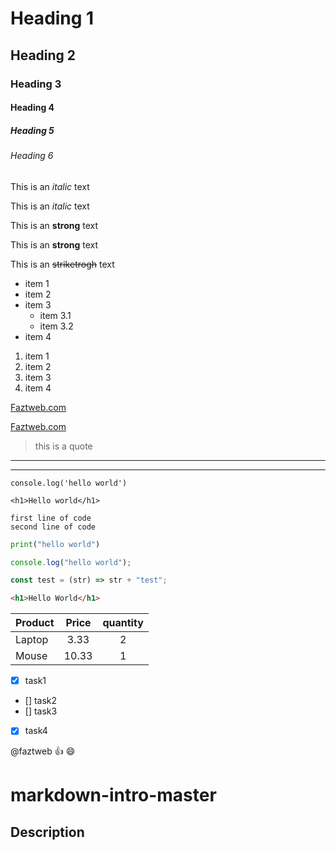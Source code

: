 <!-- ⌘ + ⇧ + P => markdown open preview => para abrir otra ventana y ver el código legible.  -->
<!-- headings -->

# Heading 1

## Heading 2

### Heading 3

#### Heading 4

##### Heading 5

###### Heading 6

<!-- line breaks -->
<!-- ENTER -->

<!-- Italics -->

This is an _italic_ text

This is an _italic_ text

<!-- Strongs -->

This is an **strong** text

This is an **strong** text

<!-- StrikeTrough -->

This is an ~~striketrogh~~ text

<!-- UL -->

- item 1
- item 2
- item 3
  - item 3.1
  - item 3.2
- item 4

<!-- OL -->

1. item 1
1. item 2
1. item 3
1. item 4

<!-- Links -->

[Faztweb.com](https://www.faztweb.com)

[Faztweb.com](https://www.faztweb.com "Custom title")

<!-- Blockquote -->

> this is a quote

<!-- Horizontal Rule -->

---

---

<!-- Inline code -->

`console.log('hello world')`

`<h1>Hello world</h1>`

<!-- IMAGES -->
<!-- ![Vscode Logo](https://upload.wikimedia.org/wikipedia/commons/thumb/9/9a/Visual_Studio_Code_1.35_icon.svg/1200px-Visual_Studio_Code_1.35_icon.svg.png) -->

<!-- ![Vscode logo](./vscode.png "vscode") -->

<!-- GITHUB MD -->

```
first line of code
second line of code
```

```python
print("hello world")
```

```javascript
console.log("hello world");

const test = (str) => str + "test";
```

```html
<h1>Hello World</h1>
```

<!-- TABLES -->

| Product | Price | quantity |
| ------- | :---: | :------: |
| Laptop  | 3.33  |    2     |
| Mouse   | 10.33 |    1     |

- [x] task1
- [] task2
- [] task3
- [x] task4

<!-- Mentiosn -->

@faztweb :+1: :smile:
# markdown-intro-master

## Description

